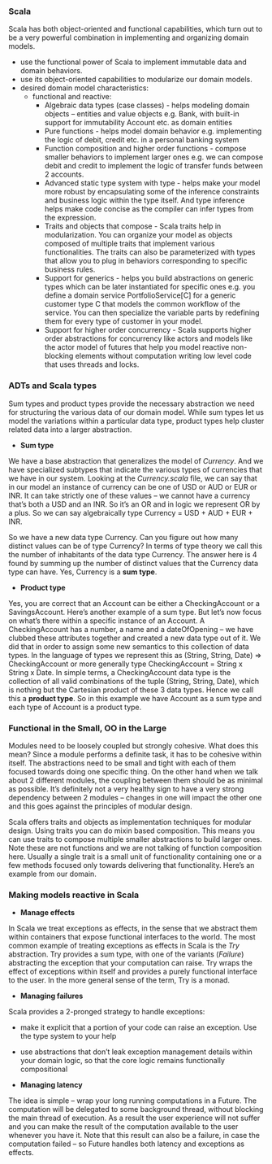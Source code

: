 ### Scala

Scala has both object-oriented and functional capabilities, which turn out to be a very powerful combination in
implementing and organizing domain models.
 - use the functional power of Scala to implement immutable data and domain behaviors.
 - use its object-oriented capabilities to modularize our domain models.
 - desired domain model characteristics:
   - functional and reactive:
        - Algebraic data types (case classes) - helps modeling domain objects – entities and value objects
          e.g. Bank, with built-in support for immutability Account etc. as domain entities
        - Pure functions - helps model domain behavior e.g. implementing the logic of debit, credit
          etc. in a personal banking system
        - Function composition and higher order functions - compose smaller behaviors to implement
          larger ones e.g. we can compose debit and credit to implement the logic of transfer funds
          between 2 accounts.
        - Advanced static type system with type - helps make your model more robust by encapsulating
          some of the inference constraints and business logic within the type itself. And type inference
          helps make code concise as the compiler can infer types from the
          expression.
        - Traits and objects that compose -  Scala traits help in modularization.
          You can organize your model as objects composed of multiple traits that implement various
          functionalities. The traits can also be parameterized with types that allow you to plug in
          behaviors corresponding to specific business rules.
        - Support for generics - helps you build abstractions on generic types which can be later
          instantiated for specific ones e.g. you define a domain service
          PortfolioService[C] for a generic customer type C that models the
          common workflow of the service. You can then specialize the variable
          parts by redefining them for every type of customer in your model.
        - Support for higher order concurrency - Scala supports higher order abstractions for concurrency
          like actors and models like the actor model of futures that help you model reactive non-blocking
          elements without computation writing low level code that uses threads and locks.

### ADTs and Scala types

Sum types and product types provide the necessary abstraction we need for structuring the
various data of our domain model. While sum types let us model the variations within a
particular data type, product types help cluster related data into a larger abstraction.

- **Sum type**

 We have a base abstraction that generalizes the model of _Currency_. And we have specialized
subtypes that indicate the various types of currencies that we have in our system. Looking at
the _Currency.scala_ file, we can say that in our model an instance of currency can be one of USD
or AUD or EUR or INR. It can take strictly one of these values – we cannot have a currency
that’s both a USD and an INR. So it’s an OR and in logic we represent OR by a plus. So we can
say algebraically type Currency = USD + AUD + EUR + INR.

 So we have a new data type Currency. Can you figure out how many distinct values can be
of type Currency? In terms of type theory we call this the number of inhabitants of the data
type Currency. The answer here is 4 found by summing up the number of distinct values that
the Currency data type can have. Yes, Currency is a **sum type**.

- **Product type**

 Yes, you are correct that an Account can be either a CheckingAccount or a SavingsAccount.
Here’s another example of a sum type. But let’s now focus on what’s there within a specific
instance of an Account. A CheckingAccount has a number, a name and a dateOfOpening – we
have clubbed these attributes together and created a new data type out of it. We did that in
order to assign some new semantics to this collection of data types. In the language of types
we represent this as (String, String, Date) => CheckingAccount or more generally type
CheckingAccount = String x String x Date. In simple terms, a CheckingAccount data type is
the collection of all valid combinations of the tuple (String, String, Date), which is nothing
but the Cartesian product of these 3 data types. Hence we call this a **product type**. So in this
example we have Account as a sum type and each type of Account is a product type.

### Functional in the Small, OO in the Large

Modules need to be loosely coupled but strongly cohesive. What does this mean? Since a
module performs a definite task, it has to be cohesive within itself. The abstractions need to
be small and tight with each of them focused towards doing one specific thing. On the other
hand when we talk about 2 different modules, the coupling between them should be as
minimal as possible. It’s definitely not a very healthy sign to have a very strong dependency
between 2 modules – changes in one will impact the other one and this goes against the
principles of modular design.

Scala offers traits and objects as implementation techniques for modular design. Using traits
you can do mixin based composition. This means you can use traits to compose multiple
smaller abstractions to build larger ones. Note these are not functions and we are not talking
of function composition here. Usually a single trait is a small unit of functionality containing
one or a few methods focused only towards delivering that functionality. Here’s an example
from our domain.

### Making models reactive in Scala

- **Manage effects**

 In Scala we treat exceptions as effects, in the sense that we abstract them within containers
that expose functional interfaces to the world. The most common example of treating
exceptions as effects in Scala is the _Try_ abstraction. Try provides a sum
type, with one of the variants (_Failure_) abstracting the exception that your computation can
raise. Try wraps the effect of exceptions within itself and provides a purely functional interface
to the user. In the more general sense of the term, Try is a monad.

- **Managing failures**

 Scala provides a 2-pronged strategy to handle exceptions:
 - make it explicit that a portion of your code can raise an exception. Use the type system
to your help
 - use abstractions that don’t leak exception management details within your domain
logic, so that the core logic remains functionally compositional

- **Managing latency**

 The idea is simple – wrap your long running computations in a Future. The computation
will be delegated to some background thread, without blocking the main thread of execution.
As a result the user experience will not suffer and you can make the result of the computation
available to the user whenever you have it. Note that this result can also be a failure, in case
the computation failed – so Future handles both latency and exceptions as effects.
